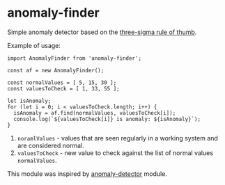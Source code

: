# anomaly-finder
Simple anomaly detector based on the [three-sigma rule of thumb](https://en.wikipedia.org/wiki/68%E2%80%9395%E2%80%9399.7_rule).

Example of usage:
```
import AnomalyFinder from 'anomaly-finder';

const af = new AnomalyFinder();

const normalValues = [ 5, 15, 30 ];
const valuesToCheck = [ 1, 33, 55 ];

let isAnomaly;
for (let i = 0; i < valuesToCheck.length; i++) {
  isAnomaly = af.find(normalValues, valuesToCheck[i]);
  console.log(`${valuesToCheck[i]} is anomaly: ${isAnomaly}`); 
}

```
1. `noramlValues` - values that are seen regularly in a working system and are considered normal.
2. `valuesToCheck` - new value to check against the list of normal values `normalValues`.

This module was inspired by [anomaly-detector](https://github.com/uhho/anomaly-detector) module.
